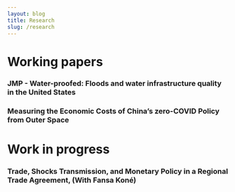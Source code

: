 ```yaml
---
layout: blog
title: Research
slug: /research
---
```

# Working papers 
### JMP - Water-proofed: Floods and water infrastructure quality in the United States
### Measuring the Economic Costs of China’s zero-COVID Policy from Outer Space

# Work in progress

### Trade, Shocks Transmission, and Monetary Policy in a Regional Trade Agreement, (With Fansa Koné)

<br />
